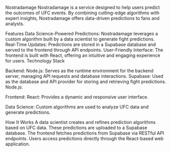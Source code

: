 Nostradamage
Nostradamage is a service designed to help users predict the outcomes of UFC events. By combining cutting-edge algorithms with expert insights, Nostradamage offers data-driven predictions to fans and analysts.

Features
Data Science-Powered Predictions: Nostradamage leverages a custom algorithm built by a data scientist to generate fight predictions.
Real-Time Updates: Predictions are stored in a Supabase database and served to the frontend through API endpoints.
User-Friendly Interface: The frontend is built with React, offering an intuitive and engaging experience for users.
Technology Stack

Backend:
Node.js: Serves as the runtime environment for the backend server, managing API requests and database interactions.
Supabase: Used as the database and API provider for storing and retrieving fight predictions.
Node.js: 

Frontend:
React: Provides a dynamic and responsive user interface.

Data Science:
Custom algorithms are used to analyze UFC data and generate predictions.

How It Works
A data scientist creates and refines prediction algorithms based on UFC data.
These predictions are uploaded to a Supabase database.
The frontend fetches predictions from Supabase via RESTful API endpoints.
Users access predictions directly through the React-based web application.